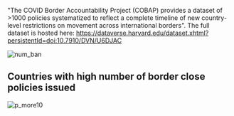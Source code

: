 "The COVID Border Accountability Project (COBAP) provides a dataset of >1000 policies systematized to reflect a complete timeline of new country-level restrictions on movement across international borders". The full dataset is hosted here: 
https://dataverse.harvard.edu/dataset.xhtml?persistentId=doi:10.7910/DVN/U6DJAC

![num_ban](https://user-images.githubusercontent.com/47225333/116450655-67d6b700-a810-11eb-84e5-91ee86c0f84f.png)

## Countries with high number of border close policies issued 

![p_more10](https://user-images.githubusercontent.com/47225333/116451142-f9462900-a810-11eb-9dc8-096efae31ca4.png)
